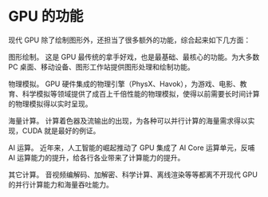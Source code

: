 # GPU 的功能

现代 GPU 除了绘制图形外，还担当了很多额外的功能，综合起来如下几方面：

图形绘制。
这是 GPU 最传统的拿手好戏，也是最基础、最核心的功能。为大多数 PC 桌面、移动设备、图形工作站提供图形处理和绘制功能。

物理模拟。
GPU 硬件集成的物理引擎（PhysX、Havok），为游戏、电影、教育、科学模拟等领域提供了成百上千倍性能的物理模拟，使得以前需要长时间计算的物理模拟得以实时呈现。

海量计算。
计算着色器及流输出的出现，为各种可以并行计算的海量需求得以实现，CUDA 就是最好的例证。

AI 运算。
近年来，人工智能的崛起推动了 GPU 集成了 AI Core 运算单元，反哺 AI 运算能力的提升，给各行各业带来了计算能力的提升。

其它计算。
音视频编解码、加解密、科学计算、离线渲染等等都离不开现代 GPU 的并行计算能力和海量吞吐能力。
